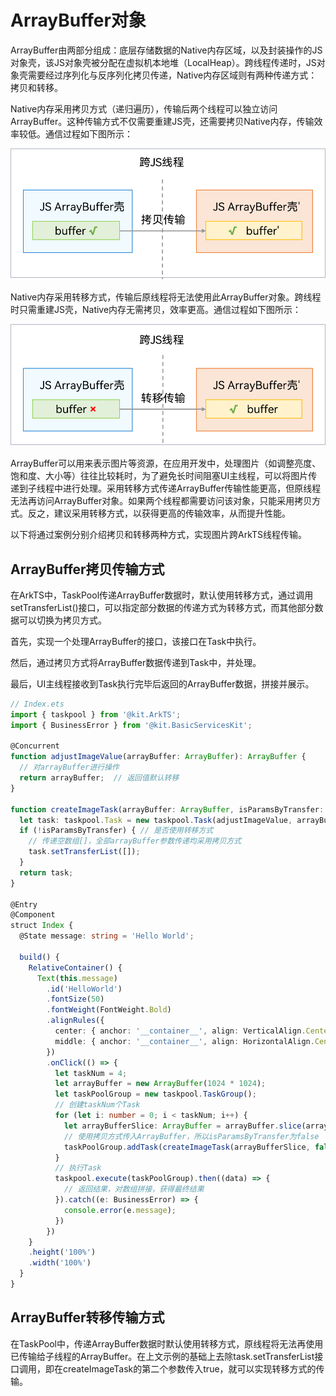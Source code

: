 # ArrayBuffer对象

ArrayBuffer由两部分组成：底层存储数据的Native内存区域，以及封装操作的JS对象壳，该JS对象壳被分配在虚拟机本地堆（LocalHeap）。跨线程传递时，JS对象壳需要经过序列化与反序列化拷贝传递，Native内存区域则有两种传递方式：拷贝和转移。

Native内存采用拷贝方式（递归遍历），传输后两个线程可以独立访问ArrayBuffer。这种传输方式不仅需要重建JS壳，还需要拷贝Native内存，传输效率较低。通信过程如下图所示：

![copy_transfer](figures/copy_transfer.png)

Native内存采用转移方式，传输后原线程将无法使用此ArrayBuffer对象。跨线程时只需重建JS壳，Native内存无需拷贝，效率更高。通信过程如下图所示：

![transfer](figures/transfer.png)

ArrayBuffer可以用来表示图片等资源，在应用开发中，处理图片（如调整亮度、饱和度、大小等）往往比较耗时，为了避免长时间阻塞UI主线程，可以将图片传递到子线程中进行处理。采用转移方式传递ArrayBuffer传输性能更高，但原线程无法再访问ArrayBuffer对象。如果两个线程都需要访问该对象，只能采用拷贝方式。反之，建议采用转移方式，以获得更高的传输效率，从而提升性能。

以下将通过案例分别介绍拷贝和转移两种方式，实现图片跨ArkTS线程传输。

## ArrayBuffer拷贝传输方式

在ArkTS中，TaskPool传递ArrayBuffer数据时，默认使用转移方式，通过调用setTransferList()接口，可以指定部分数据的传递方式为转移方式，而其他部分数据可以切换为拷贝方式。

首先，实现一个处理ArrayBuffer的接口，该接口在Task中执行。

然后，通过拷贝方式将ArrayBuffer数据传递到Task中，并处理。

最后，UI主线程接收到Task执行完毕后返回的ArrayBuffer数据，拼接并展示。

```ts
// Index.ets
import { taskpool } from '@kit.ArkTS';
import { BusinessError } from '@kit.BasicServicesKit';

@Concurrent
function adjustImageValue(arrayBuffer: ArrayBuffer): ArrayBuffer {
  // 对arrayBuffer进行操作
  return arrayBuffer;  // 返回值默认转移
}

function createImageTask(arrayBuffer: ArrayBuffer, isParamsByTransfer: boolean): taskpool.Task {
  let task: taskpool.Task = new taskpool.Task(adjustImageValue, arrayBuffer);
  if (!isParamsByTransfer) { // 是否使用转移方式
    // 传递空数组[]，全部arrayBuffer参数传递均采用拷贝方式
    task.setTransferList([]);
  }
  return task;
}

@Entry
@Component
struct Index {
  @State message: string = 'Hello World';

  build() {
    RelativeContainer() {
      Text(this.message)
        .id('HelloWorld')
        .fontSize(50)
        .fontWeight(FontWeight.Bold)
        .alignRules({
          center: { anchor: '__container__', align: VerticalAlign.Center },
          middle: { anchor: '__container__', align: HorizontalAlign.Center }
        })
        .onClick(() => {
          let taskNum = 4;
          let arrayBuffer = new ArrayBuffer(1024 * 1024);
          let taskPoolGroup = new taskpool.TaskGroup();
          // 创建taskNum个Task
          for (let i: number = 0; i < taskNum; i++) {
            let arrayBufferSlice: ArrayBuffer = arrayBuffer.slice(arrayBuffer.byteLength / taskNum * i, arrayBuffer.byteLength / taskNum * (i + 1));
            // 使用拷贝方式传入ArrayBuffer，所以isParamsByTransfer为false
            taskPoolGroup.addTask(createImageTask(arrayBufferSlice, false));
          }
          // 执行Task
          taskpool.execute(taskPoolGroup).then((data) => {
            // 返回结果，对数组拼接，获得最终结果
          }).catch((e: BusinessError) => {
            console.error(e.message);
          })
        })
    }
    .height('100%')
    .width('100%')
  }
}
```
<!-- @[copy_arraybuffer_transfer](https://gitee.com/openharmony/applications_app_samples/blob/master/code/DocsSample/ArkTS/ArkTsConcurrent/ConcurrentThreadCommunication/InterThreadCommunicationObjects/CommunicationObjects/entry/src/main/ets/managers/ArrayBufferObject.ets) -->

## ArrayBuffer转移传输方式

在TaskPool中，传递ArrayBuffer数据时默认使用转移方式，原线程将无法再使用已传输给子线程的ArrayBuffer。在上文示例的基础上去除task.setTransferList接口调用，即在createImageTask的第二个参数传入true，就可以实现转移方式的传输。
